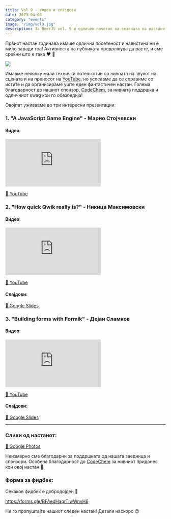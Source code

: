 ```yaml
---
title: Vol 9 - видеа и слајдови
date: 2023-04-03
category: "events"
image: "/img/vol9.jpg"
description: За BeerJS vol. 9 и одличен почеток на сезоната на настани за 2023 🍻
---
```


Првиот настан годинава имаше одлична посетеност и навистина ни е мило заради тоа! Активноста на публиката продолжува да
расте, и сме среќни што е така ❤️ 🍻

<img src="/img/vol9.jpg" />

Имавме неколку мали технички потешкотии со нивоата на звукот на сцената и на преносот на
[YouTube](https://www.youtube.com/watch?v=hBhyxyR_8M4), но успеавме да се справиме со истите и да организираме уште еден
фантастичен настан. Голема благодарност до нашиот спонзор, [CodeChem](https://codechem.com), за нивната поддршка и
одличниот swag кои гo обезбедија!

Овојпат уживавме во три интересни презентации:

### 1. "A JavaScript Game Engine" - **Марио Стојчевски**

#### Видео:

<div class="iframe-wrapper"><iframe src="https://www.youtube.com/embed/cSBojg9bpcU" frameborder="0" allowfullscreen></iframe></div>

[🔗 YouTube](https://www.youtube.com/watch?v=cSBojg9bpcU)

### 2. "How quick Qwik really is?" - **Никица Максимовски**

#### Видео:

<div class="iframe-wrapper"><iframe src="https://www.youtube.com/embed/z5EeukVX4Es" frameborder="0" allowfullscreen></iframe></div>

[🔗 YouTube](https://www.youtube.com/watch?v=z5EeukVX4Es)

#### Слајдови:

[🔗 Google Slides](https://docs.google.com/presentation/d/1puLU1gfVLiJRqOPZI1TCvrs4KOLEjq8FTF_xgJeHDws/edit#slide=id.g2127c3d5738_0_2)

### 3. "Building forms with Formik" - **Дејан Сламков**

#### Видео:

<div class="iframe-wrapper"><iframe src="https://www.youtube.com/embed/UdJk2Z12t_A" frameborder="0" allowfullscreen></iframe></div>

[🔗 YouTube](https://www.youtube.com/watch?v=UdJk2Z12t_A)

#### Слајдови:

[🔗 Google Slides](https://docs.google.com/presentation/d/1Gtu2_IVieB7mzU4yNjxpjy6J9LQZIPPuaK6tZ-JamRA/edit?usp=sharing)

---

### Слики од настанот:

[🔗 Google Photos](https://photos.app.goo.gl/GKNTxwtRct3Y4nQf9)

Неизмерно сме благодарни за поддршката од нашата заедница и спонзори. Особена благодарност до
[CodeChem](https://codechem.com) за нивниот придонес кон овој настан 🍻

### Форма за фидбек:

Секаков фидбек е добродојден 🍻

https://forms.gle/BFAedHaqrTiwWnvH6

Не го пропуштајте нашиот следен настан! Детали наскоро 😉
